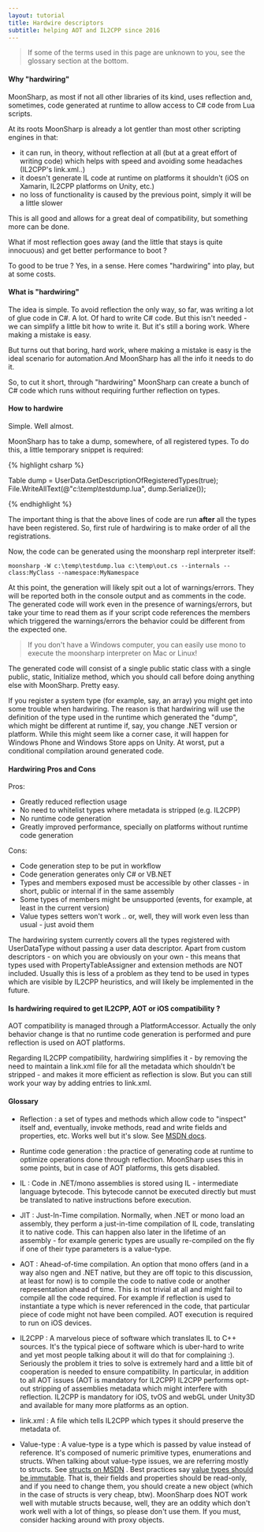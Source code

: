 ```yaml
---
layout: tutorial
title: Hardwire descriptors
subtitle: helping AOT and IL2CPP since 2016
---
```


> If some of the terms used in this page are unknown to you, see the glossary section at the bottom.


#### Why "hardwiring"

MoonSharp, as most if not all other libraries of its kind, uses reflection and, sometimes, code generated at runtime to allow access to C# code from Lua scripts.

At its roots MoonSharp is already a lot gentler than most other scripting engines in that:

* it can run, in theory, without reflection at all (but at a great effort of writing code) which helps with speed and avoiding some headaches (IL2CPP's link.xml..)
* it doesn't generate IL code at runtime on platforms it shouldn't (iOS on Xamarin, IL2CPP platforms on Unity, etc.)
* no loss of functionality is caused by the previous point, simply it will be a little slower

This is all good and allows for a great deal of compatibility, but something more can be done. 

What if most reflection goes away (and the little that stays is quite innocuous) and get better performance to boot ? 

To good to be true ? Yes, in a sense. Here comes "hardwiring" into play, but at some costs.


#### What is "hardwiring"

The idea is simple. To avoid reflection the only way, so far, was writing a lot of glue code in C#. A lot. Of hard to write C# code. But this isn't needed - we can simplify a little bit how to write it. But it's still a boring work. Where making a mistake is easy.

But turns out that boring, hard work, where making a mistake is easy is the ideal scenario for automation.And MoonSharp has all the info it needs to do it. 

So, to cut it short, through "hardwiring" MoonSharp can create a bunch of C# code which runs without requiring further reflection on types.



#### How to hardwire

Simple. Well almost.

MoonSharp has to take a dump, somewhere, of all registered types. To do this, a little temporary snippet is required:

{% highlight csharp %}

Table dump = UserData.GetDescriptionOfRegisteredTypes(true);
File.WriteAllText(@"c:\temp\testdump.lua", dump.Serialize());

{% endhighlight %}

The important thing is that the above lines of code are run **after** all the types have been registered. So, first rule of hardwiring is to make order of all the registrations.

Now, the code can be generated using the moonsharp repl interpreter itself:

	moonsharp -W c:\temp\testdump.lua c:\temp\out.cs --internals --class:MyClass --namespace:MyNamespace

At this point, the generation will likely spit out a lot of warnings/errors. They will be reported both in the console output and as comments in the code. The generated code will work even in the presence of warnings/errors, but take your time to read them as if your script code references the members which triggered the warnings/errors the behavior could be different from the expected one.

> If you don't have a Windows computer, you can easily use mono to execute the moonsharp interpreter on Mac or Linux!

The generated code will consist of a single public static class with a single public, static, Initialize method, which you should call before doing anything else with MoonSharp. Pretty easy.

<div class="alert alert-warning" role="alert">
If you register a system type (for example, say, an array) you might get into some trouble when hardwiring. The reason is that hardwiring will use the definition of the type used in the runtime which generated the "dump", which might be different at runtime if, say, you change .NET version or platform. While this might seem like a corner case, it will happen for Windows Phone and Windows Store apps on Unity. At worst, put a conditional compilation around generated code.
</div>



#### Hardwiring Pros and Cons

Pros:

* Greatly reduced reflection usage 
* No need to whitelist types where metadata is stripped (e.g. IL2CPP)
* No runtime code generation
* Greatly improved performance, specially on platforms without runtime code generation

Cons:

* Code generation step to be put in workflow 
* Code generation generates only C# or VB.NET
* Types and members exposed must be accessible by other classes - in short, public or internal if in the same assembly
* Some types of members might be unsupported (events, for example, at least in the current version)
* Value types setters won't work .. or, well, they will work even less than usual - just avoid them

<div class="alert alert-warning" role="alert">
The hardwiring system currently covers all the types registered with UserDataType without passing a user data descriptor. Apart from custom descriptors - on which you are obviously on your own - this means that types used with PropertyTableAssigner and extension methods are NOT included. Usually this is less of a problem as they tend to be used in types which are visible by IL2CPP heuristics, and will likely be implemented in the future.
</div>



#### Is hardwiring required to get IL2CPP, AOT or iOS compatibility ?

AOT compatibility is managed through a PlatformAccessor. Actually the only behavior change is that no runtime code generation is performed and pure reflection is used on AOT platforms.

Regarding IL2CPP compatibility, hardwiring simplifies it - by removing the need to maintain a link.xml file for all the metadata which shouldn't be stripped - and makes it more efficient as reflection is slow. But you can still work your way by adding entries to link.xml.


#### Glossary

* Reflection : a set of types and methods which allow code to "inspect" itself and, eventually, invoke methods, read and write fields and properties, etc. Works well but it's slow. See <a href="https://msdn.microsoft.com/en-us/library/system.reflection(v=vs.110).aspx">MSDN docs</a>.

* Runtime code generation : the practice of generating code at runtime to optimize operations done through reflection. MoonSharp uses this in some points, but in case of AOT platforms, this gets disabled.

* IL : Code in .NET/mono assemblies is stored using IL - intermediate language bytecode. This bytecode cannot be executed directly but must be translated to native instructions before execution.

* JIT : Just-In-Time compilation. Normally, when .NET or mono load an assembly, they perform a just-in-time compilation of IL code, translating it to native code. This can happen also later in the lifetime of an assembly - for example generic types are usually re-compiled on the fly if one of their type parameters is a value-type.

* AOT : Ahead-of-time compilation. An option that mono offers (and in a way also ngen and .NET native, but they are off topic to this discussion, at least for now) is to compile the code to native code or another representation ahead of time. This is not trivial at all and might fail to compile all the code required. For example if reflection is used to instantiate a type which is never referenced in the code, that particular piece of code might not have been compiled. AOT execution is required to run on iOS devices.

* IL2CPP : A marvelous piece of software which translates IL to C++ sources. It's the typical piece of software which is uber-hard to write and yet most people talking about it will do that for complaining :). Seriously the problem it tries to solve is extremely hard and a little bit of cooperation is needed to ensure compatibility. In particular, in addition to all AOT issues (AOT is mandatory for IL2CPP) IL2CPP performs opt-out stripping of assemblies metadata which might interfere with reflection. IL2CPP is mandatory for iOS, tvOS and webGL under Unity3D and available for many more platforms as an option.

* link.xml : A file which tells IL2CPP which types it should preserve the metadata of.

* Value-type : A value-type is a type which is passed by value instead of reference. It's composed of numeric primitive types, enumerations and structs. When talking about value-type issues, we are referring mostly to structs. See <a href="https://msdn.microsoft.com/en-us/library/ah19swz4.aspx">structs on MSDN</a> . Best practices say <a href="https://msdn.microsoft.com/en-us/library/ms229017(v=vs.110).aspx">value types should be immutable</a>. That is, their fields and properties should be read-only, and if you need to change them, you should create a new object (which in the case of structs is very cheap, btw). MoonSharp does NOT work well with mutable structs because, well, they are an oddity which don't work well with a lot of things, so please don't use them. If you must, consider hacking around with proxy objects. 














